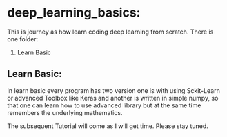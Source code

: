 # deep_learning_basics:
This is journey as how learn coding deep learning from scratch. 
There is one folder:
1. Learn Basic

## Learn Basic:
In learn basic every program has two version one is with using Sckit-Learn or advanced Toolbox like Keras and another is written in simple numpy, so that one can learn how to use advanced library but at the same time remembers the underlying mathematics.

The subsequent Tutorial will come as I will get time. Please stay tuned.
